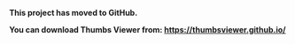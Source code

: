 **This project has moved to GitHub.**

**You can download Thumbs Viewer from: https://thumbsviewer.github.io/**